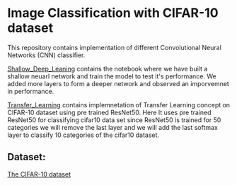 # Image Classification with CIFAR-10 dataset

This repository contains implementation of different Convolutional Neural Networks (CNN) classifier.

[Shallow_Deep_Leaning](https://github.com/AbhishekD15/CIFAR-10-Classifier/blob/main/Shallow_Deep_Learning.ipynb) contains the notebook where we have built a shallow neuarl network and train the model to test it's performance. We added more layers to 
form a deeper network and observed an imporvemnet in performance. 

[Transfer_Learning](https://github.com/AbhishekD15/CIFAR-10-Classifier/blob/main/Transfer_Learning.ipynb) contains implemnetation of Transfer Learning concept on CIFAR-10 dataset using pre trained ResNet50. Here It uses pre trained ResNet50 for classifying cifar10 data set since 
ResNet50 is trained for 50 categories we will remove the last layer and we will add the last softmax layer to classify 10 categories of the cifar10 dataset. 

## Dataset: 
[The CIFAR-10 dataset](https://www.cs.toronto.edu/~kriz/cifar.html)
